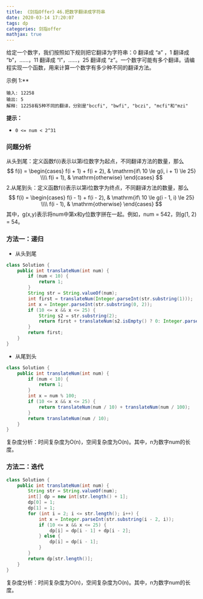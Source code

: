 ```yaml
---
title: 《剑指Offer》46.把数字翻译成字符串
date: 2020-03-14 17:20:07
tags: dp
categories: 剑指offer
mathjax: true
---
```


给定一个数字，我们按照如下规则把它翻译为字符串：0 翻译成 “a” ，1 翻译成 “b”，……，11 翻译成 “l”，……，25 翻译成 “z”。一个数字可能有多个翻译。请编程实现一个函数，用来计算一个数字有多少种不同的翻译方法。

<!--more-->

示例 1:**

```
输入: 12258
输出: 5
解释: 12258有5种不同的翻译，分别是"bccfi", "bwfi", "bczi", "mcfi"和"mzi"
```

**提示：**

- `0 <= num < 2^31`

### 问题分析

从头到尾：定义函数f(i)表示以第i位数字为起点，不同翻译方法的数量，那么
$$
f(i) = 
\begin{cases}
f(i + 1) + f(i + 2), & \mathrm{if\ 10 \le g(i, i + 1) \le 25} \\\\
f(i + 1), & \mathrm{otherwise}
\end{cases}
$$
2.从尾到头：定义函数f(i)表示以第i位数字为终点，不同翻译方法的数量，那么
$$
f(i) = 
\begin{cases}
f(i - 1) + f(i - 2), & \mathrm{if\ 10 \le g(i - 1, i) \le 25} \\\\
f(i - 1), & \mathrm{otherwise}
\end{cases}
$$
其中，g(x,y)表示将num中第x和y位数字拼在一起。例如，num = 542，则g(1, 2) = 54。

### 方法一：递归

* 从头到尾

```java
class Solution {
    public int translateNum(int num) {
        if (num < 10) {
            return 1;
        }
        String str = String.valueOf(num);
        int first = translateNum(Integer.parseInt(str.substring(1)));
        int x = Integer.parseInt(str.substring(0, 2));
        if (10 <= x && x <= 25) {
            String s2 = str.substring(2);
            return first + translateNum(s2.isEmpty() ? 0: Integer.parseInt(s2));
        }
        return first;
    }
}
```

* 从尾到头

```java
class Solution {
    public int translateNum(int num) {
        if (num < 10) {
            return 1;
        }
        int x = num % 100;
        if (10 <= x && x <= 25) {
            return translateNum(num / 10) + translateNum(num / 100);
        }
        return translateNum(num / 10);
    }
}
```

复杂度分析：时间复杂度为O(n)，空间复杂度为O(n)。其中，n为数字num的长度。

### 方法二：迭代

```java
class Solution {
    public int translateNum(int num) {
        String str = String.valueOf(num);
        int[] dp = new int[str.length() + 1];
        dp[0] = 1;
        dp[1] = 1;
        for (int i = 2; i <= str.length(); i++) {
            int x = Integer.parseInt(str.substring(i - 2, i));
            if (10 <= x && x <= 25) {
                dp[i] = dp[i - 1] + dp[i - 2];
            } else {
                dp[i] = dp[i - 1];
            }
        }
        return dp[str.length()];
    }
}
```

复杂度分析：时间复杂度为O(n)，空间复杂度为O(n)。其中，n为数字num的长度。